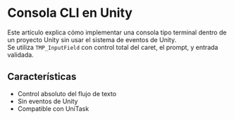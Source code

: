 ﻿---
slug: consola-cli-unity
titulo: Consola CLI en Unity
descripcion: Una guía paso a paso para crear una consola CLI interactiva en Unity usando TMP_InputField.
fecha: 2025-04-10
tags: [unity, cli, input]
autor: RaulDAI
imagen: placeholder.png
---

# Consola CLI en Unity

Este artículo explica cómo implementar una consola tipo terminal dentro de un proyecto Unity sin usar el sistema de eventos de Unity.  
Se utiliza `TMP_InputField` con control total del caret, el prompt, y entrada validada.

## Características

- Control absoluto del flujo de texto
- Sin eventos de Unity
- Compatible con UniTask
